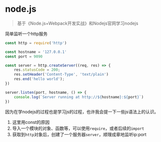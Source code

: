 # node.js
> 基于《Node.js+Webpack开发实战》和Nodejs官网学习nodejs


简单监听一个http服务
```js
const http = require('http')

const hostname = '127.0.0.1'
const port = 9090

const server = http.createServer((req, res) => {
    res.statusCode = 200;
    res.setHeader('Content-Type', 'text/plain')
    res.end('hello world');
})

server.listen(port, hostname, () => {
    console.log(`Server running at http://${hostname}:${port}`)
})
```

因为在学nodejs的过程也是学习js的过程，也许我会提一下一些js语法上的认识。

1. 这里用const的原因
2. 导入一个模块的对象、函数等，可以使用`require`，或者后续的`import`
3. 获取到`http`对象后，创建了一个服务器`server`，顺理成章地监听ip:port
